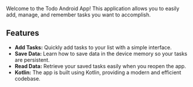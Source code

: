 Welcome to the Todo Android App! This application allows you to easily add, manage, and remember tasks you want to accomplish.

## Features

- **Add Tasks:** Quickly add tasks to your list with a simple interface.
- **Save Data:** Learn how to save data in the device memory so your tasks are persistent.
- **Read Data:** Retrieve your saved tasks easily when you reopen the app.
- **Kotlin:** The app is built using Kotlin, providing a modern and efficient codebase.
